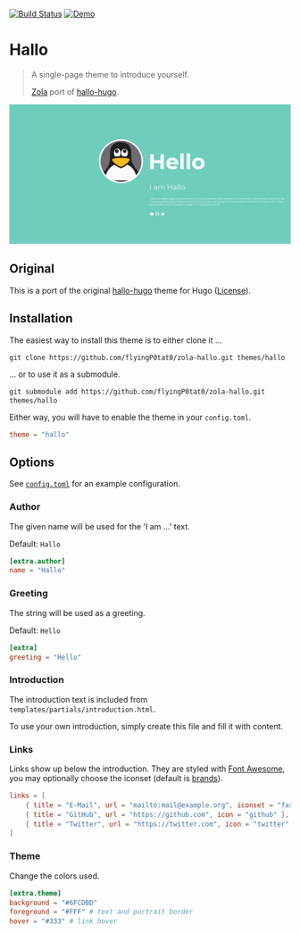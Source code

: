 [![Build Status][build-img]][build-url]
[![Demo][demo-img]][demo-url]

# Hallo

> A single-page theme to introduce yourself.
>
> [Zola][zola] port of [hallo-hugo][hallo-hugo].

![Screenshot](screenshot.png)

## Original

This is a port of the original [hallo-hugo][hallo-hugo] theme for Hugo ([License](upstream/LICENSE)).

## Installation

The easiest way to install this theme is to either clone it ...

```
git clone https://github.com/flyingP0tat0/zola-hallo.git themes/hallo
```

... or to use it as a submodule.

```
git submodule add https://github.com/flyingP0tat0/zola-hallo.git themes/hallo
```

Either way, you will have to enable the theme in your `config.toml`.

```toml
theme = "hallo"
```

## Options

See [`config.toml`](config.toml) for an example configuration.

### Author

The given name will be used for the 'I am ...' text.

Default: `Hallo`

```toml
[extra.author]
name = "Hallo"
```

### Greeting

The string will be used as a greeting.

Default: `Hello`

```toml
[extra]
greeting = "Hello"
```

### Introduction

The introduction text is included from `templates/partials/introduction.html`.

To use your own introduction, simply create this file and fill it with content.

### Links

Links show up below the introduction. They are styled with [Font Awesome][fontawesome], you may optionally choose the iconset (default is [brands][fontawesome-brands]).

```toml
links = [
    { title = "E-Mail", url = "mailto:mail@example.org", iconset = "fas", icon = "envelope" },
    { title = "GitHub", url = "https://github.com", icon = "github" },
    { title = "Twitter", url = "https://twitter.com", icon = "twitter" }
]
```

### Theme

Change the colors used.

```toml
[extra.theme]
background = "#6FCDBD"
foreground = "#FFF" # text and portrait border
hover = "#333" # link hover
```

[build-img]: https://travis-ci.com/flyingP0tat0/zola-hallo.svg?branch=master
[build-url]: https://travis-ci.com/flyingP0tat0/zola-hallo
[demo-img]: https://img.shields.io/badge/demo-live-green.svg
[demo-url]: https://flyingp0tat0.xyz/zola-hallo
[zola]: https://www.getzola.org
[hallo-hugo]: https://flyingp0tat0.xyz/zola-hallo
[fontawesome]: https://fontawesome.com
[fontawesome-brands]: https://fontawesome.com/icons?d=gallery&s=brands&m=free
